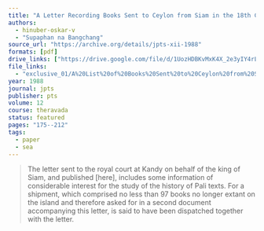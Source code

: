```yaml
---
title: "A Letter Recording Books Sent to Ceylon from Siam in the 18th Century"
authors:
  - hinuber-oskar-v
  - "Supaphan na Bangchang"
source_url: "https://archive.org/details/jpts-xii-1988"
formats: [pdf]
drive_links: ["https://drive.google.com/file/d/1UozHDBKvMxK4X_2e3yIY4rLPwGn9uiSa/view?usp=drivesdk"]
file_links:
  - "exclusive_01/A%20List%20of%20Books%20Sent%20to%20Ceylon%20from%20Siam%20in%20the%2018th%20Century%20-%20Oskar%20von%20Hinüber%20and%20Supaphan%20na%20Bangchang.pdf"
year: 1988
journal: jpts
publisher: pts
volume: 12
course: theravada
status: featured
pages: "175--212"
tags:
  - paper
  - sea
---
```


> The letter sent to the royal court at Kandy on behalf of the king of Siam, and published [here], includes some information of considerable interest for the study of the history of Pali texts. For a shipment, which comprised no less than 97 books no longer extant on the island and therefore asked for in a second document accompanying this letter, is said to have been dispatched together with the letter. 

